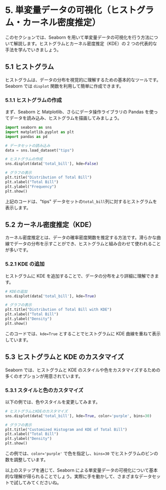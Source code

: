 # 5. 単変量データの可視化（ヒストグラム・カーネル密度推定）

このセクションでは、Seaborn を用いて単変量データの可視化を行う方法について解説します。ヒストグラムとカーネル密度推定（KDE）の 2 つの代表的な手法を学んでいきましょう。

## 5.1 ヒストグラム

ヒストグラムは、データの分布を視覚的に理解するための基本的なツールです。Seaborn では `displot` 関数を利用して簡単に作成できます。

### 5.1.1 ヒストグラムの作成

まず、Seaborn と Matplotlib、さらにデータ操作ライブラリの Pandas を使ってデータを読み込み、ヒストグラムを描画してみましょう。

```python
import seaborn as sns
import matplotlib.pyplot as plt
import pandas as pd

# データセットの読み込み
data = sns.load_dataset("tips")

# ヒストグラムの作成
sns.displot(data['total_bill'], kde=False)

# グラフの表示
plt.title("Distribution of Total Bill")
plt.xlabel("Total Bill")
plt.ylabel("Frequency")
plt.show()
```

上記のコードは、"tips" データセットの`total_bill`列に対するヒストグラムを表示します。

## 5.2 カーネル密度推定（KDE）

カーネル密度推定とは、データの確率密度関数を推定する方法です。滑らかな曲線でデータの分布を示すことができ、ヒストグラムと組み合わせて使われることが多いです。

### 5.2.1 KDE の追加

ヒストグラムに KDE を追加することで、データの分布をより詳細に理解できます。

```python
# KDEの追加
sns.displot(data['total_bill'], kde=True)

# グラフの表示
plt.title("Distribution of Total Bill with KDE")
plt.xlabel("Total Bill")
plt.ylabel("Density")
plt.show()
```

このコードでは、`kde=True` とすることでヒストグラムに KDE 曲線を重ねて表示しています。

## 5.3 ヒストグラムと KDE のカスタマイズ

Seaborn では、ヒストグラムと KDE のスタイルや色をカスタマイズするための多くのオプションが用意されています。

### 5.3.1 スタイルと色のカスタマイズ

以下の例では、色やスタイルを変更してみます。

```python
# ヒストグラムとKDEのカスタマイズ
sns.displot(data['total_bill'], kde=True, color='purple', bins=30)

# グラフの表示
plt.title("Customized Histogram and KDE of Total Bill")
plt.xlabel("Total Bill")
plt.ylabel("Density")
plt.show()
```

この例では、`color='purple'` で色を指定し、`bins=30` でヒストグラムのビンの数を調整しています。

以上のステップを通じて、Seaborn による単変量データの可視化について基本的な理解が得られることでしょう。実際に手を動かして、さまざまなデータセットで試してみてくださいね。

